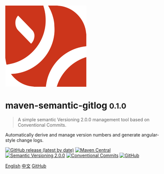 ![logo](_media/yiteam_logo.svg)

# maven-semantic-gitlog <small>0.1.0</small>

> A simple semantic Versioning 2.0.0 management tool based on Conventional Commits.

Automatically derive and manage version numbers and generate angular-style change logs.

[![GitHub release (latest by date)](https://img.shields.io/github/v/release/ymind/maven-semantic-gitlog)](https://github.com/ymind/maven-semantic-gitlog/releases)
[![Maven Central](https://img.shields.io/maven-central/v/team.yi.maven.plugin/maven-semantic-gitlog)](https://search.maven.org/artifact/team.yi.maven.plugin/maven-semantic-gitlog)
[![Semantic Versioning 2.0.0](https://img.shields.io/badge/Semantic%20Versioning-2.0.0-brightgreen)](https://semver.org/)
[![Conventional Commits](https://img.shields.io/badge/Conventional%20Commits-1.0.0-fe5196.svg)](https://conventionalcommits.org)
[![GitHub](https://img.shields.io/github/license/ymind/maven-semantic-gitlog)](https://github.com/ymind/maven-semantic-gitlog/blob/master/LICENSE)

[English](/en-us/)
[中文](/zh-cn/)
[GitHub](https://github.com/ymind/maven-semantic-gitlog)


